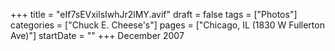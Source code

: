 +++
title = "eIf7sEVxilsIwhJr2lMY.avif"
draft = false
tags = ["Photos"]
categories = ["Chuck E. Cheese's"]
pages = ["Chicago, IL (1830 W Fullerton Ave)"]
startDate = ""
+++
December 2007
